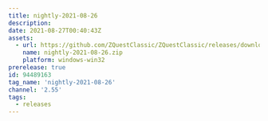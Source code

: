 ```yaml
---
title: nightly-2021-08-26
description: 
date: 2021-08-27T00:40:43Z
assets: 
  - url: https://github.com/ZQuestClassic/ZQuestClassic/releases/download/nightly-2021-08-26/nightly-2021-08-26.zip
    name: nightly-2021-08-26.zip
    platform: windows-win32
prerelease: true
id: 94489163
tag_name: 'nightly-2021-08-26'
channel: '2.55'
tags:
  - releases
---
```



